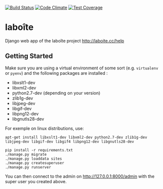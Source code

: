 [![Build Status](https://api.travis-ci.org/laboiteproject/laboite-backend.svg?branch=master)](https://travis-ci.org/laboiteproject/laboite-backend)
[![Code Climate](https://codeclimate.com/github/laboiteproject/laboite-backend/badges/gpa.svg)](https://codeclimate.com/github/laboiteproject/laboite-backend)
[![Test Coverage](https://codeclimate.com/github/laboiteproject/laboite-backend/badges/coverage.svg)](https://codeclimate.com/github/laboiteproject/laboite-backend/coverage)

# laboîte
Django web app of the laboîte project http://laboite.cc/help

## Getting Started

Make sure you are using a virtual environment of some sort (e.g. `virtualenv` or
`pyenv`) and the following packages are installed :

* libxslt1-dev
* libxml2-dev
* python2.7-dev (depending on your version)
* zlib1g-dev
* libjpeg-dev
* libgif-dev
* libpng12-dev
* libgnutls28-dev

For exemple on linux distributions, use:
```
apt-get install libxslt1-dev libxml2-dev python2.7-dev zlib1g-dev libjpeg-dev libgif-dev libgif4 libpng12-dev libgnutls28-dev
```

```
pip install -r requirements.txt
./manage.py migrate
./manage.py loaddata sites
./manage.py createsuperuser
./manage.py runserver
```

You can then connect to the admin on http://127.0.0.1:8000/admin with the super
user you created above.
